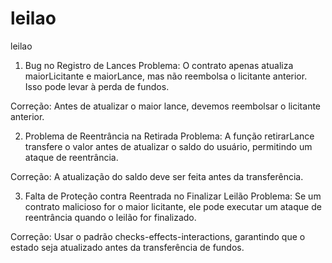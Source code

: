 # leilao
leilao
1. Bug no Registro de Lances
Problema:
O contrato apenas atualiza maiorLicitante e maiorLance, mas não reembolsa o licitante anterior. Isso pode levar à perda de fundos.

Correção:
Antes de atualizar o maior lance, devemos reembolsar o licitante anterior.

2. Problema de Reentrância na Retirada
Problema:
A função retirarLance transfere o valor antes de atualizar o saldo do usuário, permitindo um ataque de reentrância.

Correção:
A atualização do saldo deve ser feita antes da transferência.

3. Falta de Proteção contra Reentrada no Finalizar Leilão
Problema:
Se um contrato malicioso for o maior licitante, ele pode executar um ataque de reentrância quando o leilão for finalizado.

Correção:
Usar o padrão checks-effects-interactions, garantindo que o estado seja atualizado antes da transferência de fundos.
